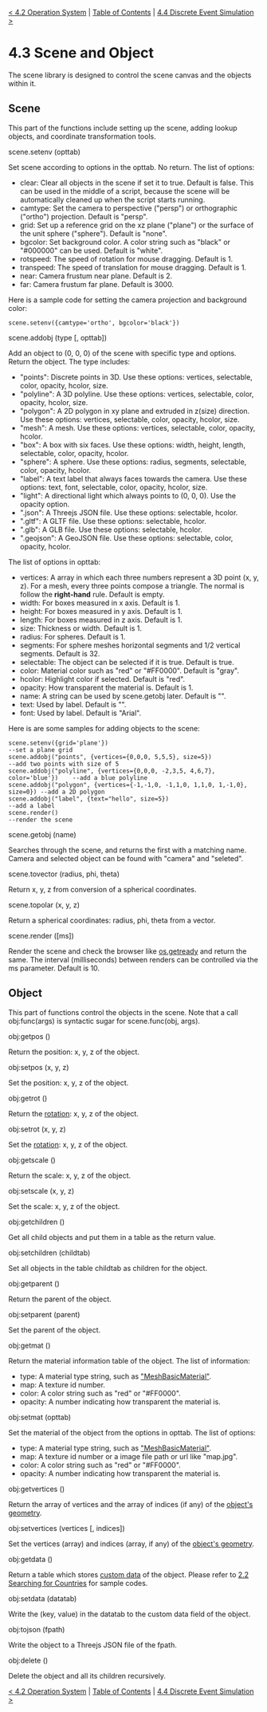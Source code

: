 [< 4.2 Operation System](4.2_operation_system.md) | [Table of Contents](readme.md) | [4.4 Discrete Event Simulation >](4.4_discrete_event_simulation.md)

# 4.3 Scene and Object
The scene library is designed to control the scene canvas and the objects within it.

## <a id='scene'>Scene</a>
This part of the functions include setting up the scene, adding lookup objects, and coordinate transformation tools.

<a id='scene.setenv'> scene.setenv (opttab) </a>

Set scene according to options in the opttab. No return. The list of options:
- clear: Clear all objects in the scene if set it to true. Default is false. This can be used in the middle of a script, because the scene will be automatically cleaned up when the script starts running.
- camtype: Set the camera to perspective ("persp") or orthographic ("ortho") projection. Default is "persp".
- grid: Set up a reference grid on the xz plane ("plane") or the surface of the unit sphere ("sphere"). Default is "none".
- bgcolor: Set background color. A color string such as "black" or "#000000" can be used. Default is "white".
- rotspeed: The speed of rotation for mouse dragging. Default is 1.
- transpeed: The speed of translation for mouse dragging. Default is 1.
- near: Camera frustum near plane. Default is 2.
- far: Camera frustum far plane. Default is 3000.

Here is a sample code for setting the camera projection and background color:
```
scene.setenv({camtype='ortho', bgcolor='black'})
```

<a id='scene.addobj'> scene.addobj (type [, opttab]) </a>

Add an object to (0, 0, 0) of the scene with specific type and options. Return the object. The type includes: 
- "points": Discrete points in 3D. Use these options: vertices, selectable, color, opacity, hcolor, size.
- "polyline": A 3D polyline. Use these options: vertices, selectable, color, opacity, hcolor, size.
- "polygon": A 2D polygon in xy plane and extruded in z(size) direction. Use these options: vertices, selectable, color, opacity, hcolor, size.
- "mesh": A mesh. Use these options: vertices, selectable, color, opacity, hcolor.
- "box":  A box with six faces. Use these options: width, height, length, selectable, color, opacity, hcolor.
- "sphere": A sphere. Use these options: radius, segments, selectable, color, opacity, hcolor.
- "label": A text label that always faces towards the camera. Use these options: text, font, selectable, color, opacity, hcolor, size.
- "light": A directional light which always points to (0, 0, 0). Use the opacity option.
- ".json": A Threejs JSON file. Use these options: selectable, hcolor.
- ".gltf": A GLTF file. Use these options: selectable, hcolor.
- ".glb": A GLB file. Use these options: selectable, hcolor.
- ".geojson": A GeoJSON file. Use these options: selectable, color, opacity, hcolor.

The list of options in opttab:

- vertices: A array in which each three numbers represent a 3D point (x, y, z). For a mesh, every three points compose a triangle. The normal is follow the **right-hand** rule. Default is empty.
- width: For boxes measured in x axis. Default is 1.
- height: For boxes measured  in y axis. Default is 1.
- length: For boxes measured  in z axis. Default is 1.
- size: Thickness or width. Default is 1.
- radius: For spheres. Default is 1.
- segments: For sphere meshes horizontal segments and 1/2 vertical segments. Default is 32.
- selectable: The object can be selected if it is true. Default is true.
- color: Material color such as "red" or "#FF0000". Default is "gray".
- hcolor: Highlight color if selected. Default is "red".
- opacity: How transparent the material is. Default is 1.
- name: A string can be used by scene.getobj later. Default is "".
- text: Used by label. Default is "".
- font: Used by label. Default is "Arial".

Here is are some samples for adding objects to the scene:
```
scene.setenv({grid='plane'})                                                 --set a plane grid
scene.addobj("points", {vertices={0,0,0, 5,5,5}, size=5})                    --add two points with size of 5
scene.addobj("polyline", {vertices={0,0,0, -2,3,5, 4,6,7}, color='blue'})    --add a blue polyline
scene.addobj("polygon", {vertices={-1,-1,0, -1,1,0, 1,1,0, 1,-1,0}, size=0}) --add a 2D polygon
scene.addobj("label", {text="hello", size=5})                                --add a label
scene.render()                                                               --render the scene
```

<a id='scene.getobj'> scene.getobj (name) </a>

Searches through the scene, and returns the first with a matching name. Camera and selected object can be found with "camera" and "seleted".

<a id='scene.tovector'> scene.tovector (radius, phi, theta) </a>

Return x, y, z from conversion of a spherical coordinates.

<a id='scene.topolar'> scene.topolar (x, y, z) </a>

Return a spherical coordinates: radius, phi, theta from a vector.

<a id='scene.render'> scene.render ([ms]) </a>

Render the scene and check the browser like [os.getready](4.2_operation_system.md#os.getready) and return the same. The interval (milliseconds) between renders can be controlled via the ms parameter. Default is 10.

## Object
This part of functions control the objects in the scene. Note that a call obj:func(args) is syntactic sugar for scene.func(obj, args).

<a id='obj:getpos'> obj:getpos () </a>

Return the position: x, y, z of the object.

<a id='obj:setpos'> obj:setpos (x, y, z) </a>

Set the position: x, y, z of the object.

<a id='obj:getrot'> obj:getrot () </a>

Return the [rotation](3.4_navigating_scenes): x, y, z of the object.

<a id='obj:setrot'> obj:setrot (x, y, z) </a>

Set the [rotation](3.4_navigating_scenes): x, y, z of the object.

<a id='obj:getscale'> obj:getscale () </a>

Return the scale: x, y, z of the object.

<a id='obj:setscale'> obj:setscale (x, y, z) </a>

Set the scale: x, y, z of the object.

<a id='obj:getchildren'> obj:getchildren () </a>

Get all child objects and put them in a table as the return value.

<a id='obj:setchildren'> obj:setchildren (childtab) </a>

Set all objects in the table childtab as children for the object.

<a id='obj:getparent'> obj:getparent () </a>

Return the parent of the object.

<a id='obj:setparent'> obj:setparent (parent) </a>

Set the parent of the object.

<a id='obj:getmat'> obj:getmat () </a>

Return the material information table of the object. The list of information:
- type: A material type string, such as <a href="https://threejs.org/docs/#api/en/materials/MeshBasicMaterial" target="_blank">"MeshBasicMaterial"</a>.
- map: A texture id number.
- color: A color string such as "red" or "#FF0000".
- opacity: A number indicating how transparent the material is.

<a id='obj:setmat'> obj:setmat (opttab) </a>

Set the material of the object from the options in opttab. The list of options:
- type: A material type string, such as <a href="https://threejs.org/docs/#api/en/materials/MeshBasicMaterial" target="_blank">"MeshBasicMaterial"</a>.
- map: A texture id number or a image file path or url like "map.jpg".
- color: A color string such as "red" or "#FF0000".
- opacity: A number indicating how transparent the material is.

<a id='obj:getvertices'> obj:getvertices () </a>

Return the array of vertices and the array of indices (if any) of the <a href="https://threejs.org/docs/#api/en/core/BufferGeometry" target="_blank">object's geometry</a>. 

<a id='obj:setvertices'> obj:setvertices (vertices [, indices]) </a>

Set the vertices (array) and indices (array, if any) of the <a href="https://threejs.org/docs/#api/en/core/BufferGeometry" target="_blank">object's geometry</a>. 

<a id='obj:getdata'> obj:getdata () </a>

Return a table which stores <a href="https://threejs.org/docs/#api/en/core/Object3D.userData" target="_blank">custom data</a> of the object. Please refer to [2.2 Searching for Countries](2.2_searching_for_countries.md) for sample codes.

<a id='obj:setdata'> obj:setdata (datatab) </a>

Write the (key, value) in the datatab to the custom data field of the object.

<a id='obj:tojson'> obj:tojson (fpath) </a>

Write the object to a Threejs JSON file of the fpath.

<a id='obj:delete'> obj:delete () </a>

Delete the object and all its children recursively. 

[< 4.2 Operation System](4.2_operation_system.md) | [Table of Contents](readme.md) | [4.4 Discrete Event Simulation >](4.4_discrete_event_simulation.md)